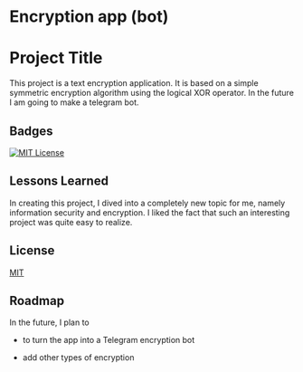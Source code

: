 # Encryption app (bot)


# Project Title

This project is a text encryption application. It is based on a simple symmetric encryption algorithm using the logical XOR operator. 
In the future I am going to make a telegram bot.


## Badges


[![MIT License](https://img.shields.io/badge/License-MIT-green.svg)](https://choosealicense.com/licenses/mit/)

## Lessons Learned

In creating this project, I dived into a completely new topic for me, namely information security and encryption. I liked the fact that such an interesting project was quite easy to realize.


## License

[MIT](https://choosealicense.com/licenses/mit/)


## Roadmap

In the future, I plan to
- to turn the app into a Telegram encryption bot

- add other types of encryption
